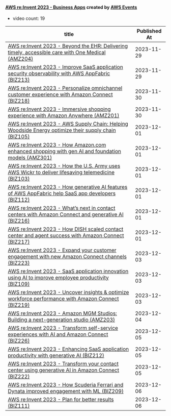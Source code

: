 

#### [AWS re:Invent 2023 - Business Apps](https://www.youtube.com/playlist?list=PL2yQDdvlhXf8r-2SvM2pmCzd62_umw_FJ) created by [AWS Events](https://www.youtube.com/channel/UCdoadna9HFHsxXWhafhNvKw)

* video count: 19 

| title                                                                                                                                              | Published At |
| -------------------------------------------------------------------------------------------------------------------------------------------------- | ------------ |
| [AWS re:Invent 2023 - Beyond the EHR: Delivering timely, accessible care with One Medical (AMZ204)](https://www.youtube.com/watch?v=ETMamkvIVCM)   | 2023-11-29   |
| [AWS re:Invent 2023 - Improve SaaS application security observability with AWS AppFabric (BIZ213)](https://www.youtube.com/watch?v=FRuaiED0n3g)    | 2023-11-29   |
| [AWS re:Invent 2023 - Personalize omnichannel customer experience with Amazon Connect (BIZ218)](https://www.youtube.com/watch?v=B5p8xb5n8-0)       | 2023-11-30   |
| [AWS re:Invent 2023 - Immersive shopping experience with Amazon Anywhere (AMZ201)](https://www.youtube.com/watch?v=sOy-6fXHU8s)                    | 2023-11-30   |
| [AWS re:Invent 2023 - AWS Supply Chain: Helping Woodside Energy optimize their supply chain (BIZ105)](https://www.youtube.com/watch?v=NQvYnUcTOdg) | 2023-12-01   |
| [AWS re:Invent 2023 - How Amazon.com enhanced shopping with gen AI and foundation models (AMZ301)](https://www.youtube.com/watch?v=BNHa1LrXhPM)    | 2023-12-01   |
| [AWS re:Invent 2023 - How the U.S. Army uses AWS Wickr to deliver lifesaving telemedicine (BIZ103)](https://www.youtube.com/watch?v=yYCTLr9YqO8)   | 2023-12-01   |
| [AWS re:Invent 2023 - How generative AI features of AWS AppFabric help SaaS app developers (BIZ112)](https://www.youtube.com/watch?v=7xV-OIO_RCE)  | 2023-12-01   |
| [AWS re:Invent 2023 - What’s next in contact centers with Amazon Connect and generative AI (BIZ216)](https://www.youtube.com/watch?v=QRLFwTNS4DY)  | 2023-12-01   |
| [AWS re:Invent 2023 - How DISH scaled contact center and agent success with Amazon Connect (BIZ217)](https://www.youtube.com/watch?v=IqabsxHV7BU)  | 2023-12-01   |
| [AWS re:Invent 2023 - Expand your customer engagement with new Amazon Connect channels (BIZ223)](https://www.youtube.com/watch?v=7Jl01ChVlEk)      | 2023-12-03   |
| [AWS re:Invent 2023 - SaaS application innovation using AI to improve employee productivity (BIZ109)](https://www.youtube.com/watch?v=vOppG7II5S0) | 2023-12-03   |
| [AWS re:Invent 2023 - Uncover insights & optimize workforce performance with Amazon Connect (BIZ219)](https://www.youtube.com/watch?v=8ntdM9MlQLw) | 2023-12-03   |
| [AWS re:Invent 2023 - Amazon MGM Studios: Building a next-generation studio (AMZ203)](https://www.youtube.com/watch?v=3v5aU9TPWfY)                 | 2023-12-04   |
| [AWS re:Invent 2023 - Transform self-service experiences with AI and Amazon Connect (BIZ226)](https://www.youtube.com/watch?v=gXY-kIL6Fqw)         | 2023-12-05   |
| [AWS re:Invent 2023 - Enhancing SaaS application productivity with generative AI (BIZ212)](https://www.youtube.com/watch?v=RPep0WvE-70)            | 2023-12-05   |
| [AWS re:Invent 2023 - Transform your contact center using generative AI in Amazon Connect (BIZ222)](https://www.youtube.com/watch?v=ftF2s8Gz5U0)   | 2023-12-05   |
| [AWS re:Invent 2023 - How Scuderia Ferrari and Dynata improved engagement with ML (BIZ209)](https://www.youtube.com/watch?v=o_B5hjE1EJQ)           | 2023-12-06   |
| [AWS re:Invent 2023 - Plan for better results (BIZ111)](https://www.youtube.com/watch?v=CAV-A8NMSCQ)                                               | 2023-12-06   |